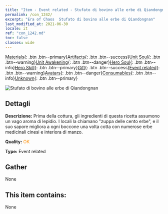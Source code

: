 ```yaml
---
title: "Item - Event related - Stufato di bovino alle erbe di Qiandongnan"
permalink: /con_1242/
excerpt: "Era of Chaos  Stufato di bovino alle erbe di Qiandongnan"
last_modified_at: 2021-06-30
locale: it
ref: "con_1242.md"
toc: false
classes: wide
---
```

 [Materials](/ItemsIT/){: .btn .btn--primary}[Artifacts](/ItemsIT/Artifacts/){: .btn .btn--success}[Unit Soul](/ItemsIT/UnitSoul/){: .btn .btn--warning}[Unit Awakening](/ItemsIT/UnitAwakening/){: .btn .btn--danger}[Hero Soul](/ItemsIT/HeroSoul/){: .btn .btn--info}[Hero Skill](/ItemsIT/HeroSkill/){: .btn .btn--primary}[Gift](/ItemsIT/Gift/){: .btn .btn--success}[Event related](/ItemsIT/Events/){: .btn .btn--warning}[Avatars](/ItemsIT/Avatars/){: .btn .btn--danger}[Consumables](/ItemsIT/Consumables/){: .btn .btn--info}[Unknown](/ItemsIT/Unknown/){: .btn .btn--primary}

 ![Stufato di bovino alle erbe di Qiandongnan](/images/t/i_81532221.png)

## Dettagli
 **Descrizione:** Prima della cottura, gli ingredienti di questa ricetta assumono un vago aroma di lepidio. I locali la chiamano \"zuppa delle cento erbe\", e il suo sapore migliora a ogni boccone una volta cotta con numerose erbe medicinali cinesi e interiora di manzo.

 **Quality:** <span style="color: #FF8C00">OK</span>

 **Type:** Event related

## Gather

  None

## This item contains:

  None

